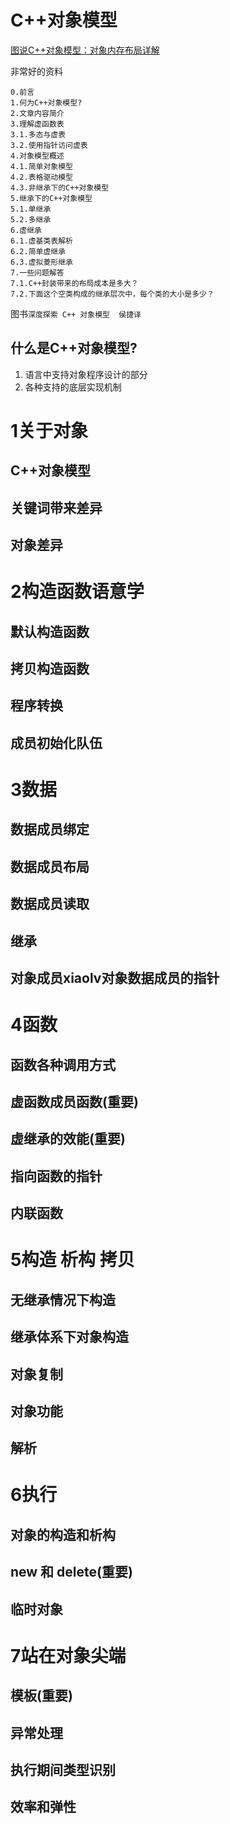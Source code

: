 # C++对象模型

[图说C++对象模型：对象内存布局详解](http://www.cnblogs.com/QG-whz/p/4909359.html)


非常好的资料
```
0.前言
1.何为C++对象模型?
2.文章内容简介
3.理解虚函数表
3.1.多态与虚表
3.2.使用指针访问虚表
4.对象模型概述
4.1.简单对象模型
4.2.表格驱动模型
4.3.非继承下的C++对象模型
5.继承下的C++对象模型
5.1.单继承
5.2.多继承
6.虚继承
6.1.虚基类表解析
6.2.简单虚继承
6.3.虚拟菱形继承
7.一些问题解答
7.1.C++封装带来的布局成本是多大？
7.2.下面这个空类构成的继承层次中，每个类的大小是多少？
```


图书`深度探索 C++ 对象模型  侯捷译`


## 什么是C++对象模型?

1. 语言中支持对象程序设计的部分
1. 各种支持的底层实现机制


# 1关于对象

## C++对象模型

## 关键词带来差异

## 对象差异


# 2构造函数语意学

## 默认构造函数

## 拷贝构造函数

## 程序转换

## 成员初始化队伍


# 3数据

## 数据成员绑定

## 数据成员布局

## 数据成员读取

## 继承

## 对象成员xiaolv对象数据成员的指针


# 4函数

## 函数各种调用方式

## 虚函数成员函数(**重要**)

## 虚继承的效能(**重要**)

## 指向函数的指针

## 内联函数

# 5构造 析构 拷贝

## 无继承情况下构造

## 继承体系下对象构造

## 对象复制

## 对象功能

## 解析

# 6执行


## 对象的构造和析构

## new 和 delete(**重要**)

## 临时对象


# 7站在对象尖端

## 模板(**重要**)

## 异常处理

## 执行期间类型识别

## 效率和弹性
